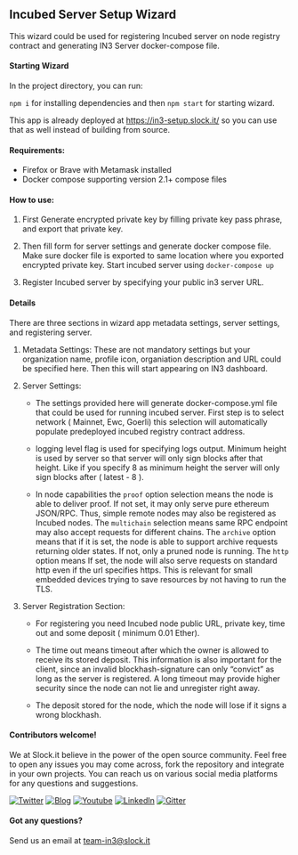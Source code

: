 
## Incubed Server Setup Wizard
This wizard could be used for registering Incubed server on node registry contract and generating IN3 Server docker-compose file.

#### Starting Wizard

In the project directory, you can run:

`npm i`  for installing dependencies and then
`npm start` for starting wizard.

This app is already deployed at https://in3-setup.slock.it/ so you can use that as well instead of building from source.

#### Requirements:

* Firefox or Brave with Metamask installed
* Docker compose supporting version 2.1+ compose files

#### How to use:

1. First Generate encrypted private key by filling private key pass phrase, and export that private key.

2. Then fill form for server settings and generate docker compose file. Make sure docker file is exported to same location where you exported encrypted private key. Start incubed server using `docker-compose up`

3. Register Incubed server by specifying your public in3 server URL.

#### Details
There are three sections in wizard app metadata settings, server settings, and registering server.

1. Metadata Settings: These are not mandatory settings but your organization name, profile icon, organiation description and URL could be specified here. Then this will start appearing on IN3 dashboard.

2. Server Settings: 
    * The settings provided here will generate docker-compose.yml file that could be used for running incubed server. First step is to select network ( Mainnet, Ewc, Goerli) this selection will automatically populate predeployed incubed registry contract address.


    * logging level flag is used for specifying logs output. Minimum height is used by server so that server will only sign blocks after that height. Like if you specify 8 as minimum height the server will only sign blocks after ( latest - 8 ).

    * In node capabilities the `proof` option selection means the node is able to deliver proof. If not set, it may only serve pure ethereum JSON/RPC. Thus, simple remote nodes may also be registered as Incubed nodes. The `multichain` selection means same RPC endpoint may also accept requests for different chains. The `archive` option means that if it is set, the node is able to support archive requests returning older states. If not, only a pruned node is running. The `http` option means If set, the node will also serve requests on standard http even if the url specifies https. This is relevant for small embedded devices trying to save resources by not having to run the TLS.

3. Server Registration Section: 
    * For registering you need Incubed node public URL, private key, time out and some deposit ( minimum 0.01 Ether). 

    * The time out means timeout after which the owner is allowed to receive its stored deposit. This information is also important for the client, since an invalid blockhash-signature can only “convict” as long as the server is registered. A long timeout may provide higher security since the node can not lie and unregister right away.

    *  The deposit stored for the node, which the node will lose if it signs a wrong blockhash.

 #### Contributors welcome!

 We at Slock.it believe in the power of the open source community. Feel free to open any issues you may come across, fork
  the repository and integrate in your own projects. You can reach us on various social media platforms for any questions
  and suggestions.  
 
 [![Twitter](https://img.shields.io/badge/Twitter-Page-blue)](https://twitter.com/slockitproject?s=17)
 [![Blog](https://img.shields.io/badge/Blog-Medium-blue)](https://blog.slock.it/)
 [![Youtube](https://img.shields.io/badge/Youtube-channel-blue)](https://www.youtube.com/channel/UCPOrzp3CZmdb5HJWxSjv4Ig)
 [![LinkedIn](https://img.shields.io/badge/Linkedin-page-blue)](https://www.linkedin.com/company/10327305)
 [![Gitter](https://img.shields.io/badge/Gitter-chat-blue)](https://gitter.im/slockit-in3/community?utm_source=badge&utm_medium=badge&utm_campaign=pr-badge)
 

#### Got any questions?
 Send us an email at <a href="mailto:team-in3@slock.it">team-in3@slock.it</a>









